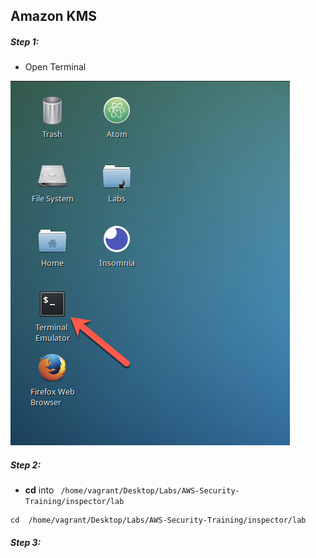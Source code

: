 ## Amazon KMS

>


##### Step 1:

* Open Terminal

![](img/terminal.png)

##### Step 2:

*  **cd** into  ` /home/vagrant/Desktop/Labs/AWS-Security-Training/inspector/lab`

```commandline
cd  /home/vagrant/Desktop/Labs/AWS-Security-Training/inspector/lab
```
##### Step 3:
